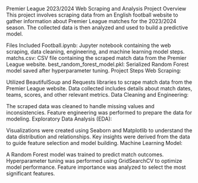 Premier League 2023/2024 Web Scraping and Analysis
Project Overview
This project involves scraping data from an English football website to gather information about Premier League matches for the 2023/2024 season. The collected data is then analyzed and used to build a predictive model.

Files Included
Football.ipynb: Jupyter notebook containing the web scraping, data cleaning, engineering, and machine learning model steps.
matchs.csv: CSV file containing the scraped match data from the Premier League website.
best_random_forest_model.pkl: Serialized Random Forest model saved after hyperparameter tuning.
Project Steps
Web Scraping:

Utilized BeautifulSoup and Requests libraries to scrape match data from the Premier League website.
Data collected includes details about match dates, teams, scores, and other relevant metrics.
Data Cleaning and Engineering:

The scraped data was cleaned to handle missing values and inconsistencies.
Feature engineering was performed to prepare the data for modeling.
Exploratory Data Analysis (EDA):

Visualizations were created using Seaborn and Matplotlib to understand the data distribution and relationships.
Key insights were derived from the data to guide feature selection and model building.
Machine Learning Model:

A Random Forest model was trained to predict match outcomes.
Hyperparameter tuning was performed using GridSearchCV to optimize model performance.
Feature importance was analyzed to select the most significant features.
